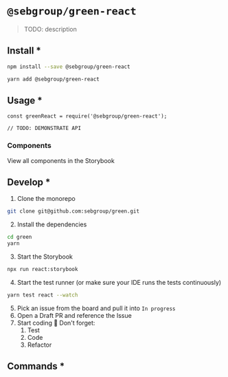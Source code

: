 # `@sebgroup/green-react`

> TODO: description

## Install \*

```bash
npm install --save @sebgroup/green-react
```

```bash
yarn add @sebgroup/green-react
```

## Usage \*

```
const greenReact = require('@sebgroup/green-react');

// TODO: DEMONSTRATE API
```

### Components

View all components in the Storybook

## Develop \*

1. Clone the monorepo

```bash
git clone git@github.com:sebgroup/green.git
```

2. Install the dependencies

```bash
cd green
yarn
```

3. Start the Storybook

```bash
npx run react:storybook
```

4. Start the test runner (or make sure your IDE runs the tests continuously)

```bash
yarn test react --watch
```

5. Pick an issue from the board and pull it into `In progress`
6. Open a Draft PR and reference the Issue
7. Start coding 🎉 Don't forget:
   1. Test
   2. Code
   3. Refactor

## Commands \*

